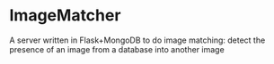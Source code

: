 ImageMatcher
============

A server written in Flask+MongoDB to do image matching: detect the presence of an image from a database into another image
